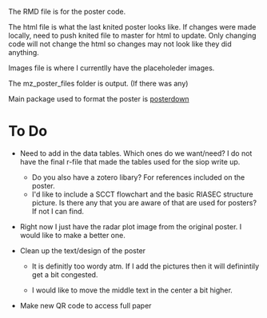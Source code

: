 The RMD file is for the poster code. 

The html file is what the last knited poster looks like. If changes were made locally, need to push knited file to master for html to update. Only changing code will not change the html so changes may not look like they did anything. 

Images file is where I currentlly have the placeholeder images. 

The mz_poster_files folder is output. (If there was any)


Main package used to format the poster is [posterdown](https://github.com/brentthorne/posterdown/wiki) 

# To Do
- Need to add in the data tables. Which ones do we want/need? I do not have the final r-file that made the tables used for the siop write up. 
   - Do you also have a zotero libary? For references included on the poster. 
   - I'd like to include a SCCT flowchart and the basic RIASEC structure picture. Is there any that you are aware of that are used for posters? If not I can find. 
- Right now I just have the radar plot image from the original poster. I would like to make a better one. 
- Clean up the text/design of the poster
   
   - It is definitly too wordy atm. If I add the pictures then it will definintily get a bit congested.
   
   - I would like to move the middle text in the center a bit higher. 
- Make new QR code to access full paper
